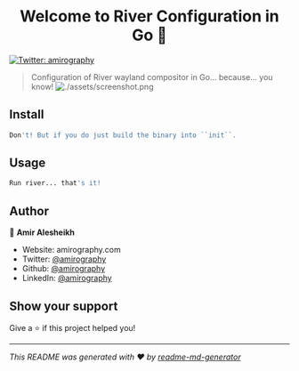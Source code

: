 <h1 align="center">Welcome to River Configuration in Go 👋</h1>
<p>
  <a href="https://twitter.com/amirography" target="_blank">
    <img alt="Twitter: amirography" src="https://img.shields.io/twitter/follow/amirography.svg?style=social" />
  </a>
</p>

> Configuration of River wayland compositor in Go... because... you know!
![./assets/screenshot.png]()
## Install

```sh
Don't! But if you do just build the binary into ``init``.
```

## Usage

```sh
Run river... that's it!
```

## Author

👤 **Amir Alesheikh**

* Website: amirography.com
* Twitter: [@amirography](https://twitter.com/amirography)
* Github: [@amirography](https://github.com/amirography)
* LinkedIn: [@amirography](https://linkedin.com/in/amirography)

## Show your support

Give a ⭐️ if this project helped you!

***
_This README was generated with ❤️ by [readme-md-generator](https://github.com/kefranabg/readme-md-generator)_

